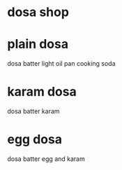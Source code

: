 # dosa shop

# plain dosa
dosa batter
light oil
pan
cooking soda

# karam dosa
dosa batter
karam
# egg dosa
dosa batter
egg and karam
